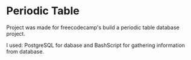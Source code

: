# Periodic Table

Project was made for freecodecamp's build a periodic table database project.

I used: PostgreSQL for dabase and BashScript for gathering information from database.
